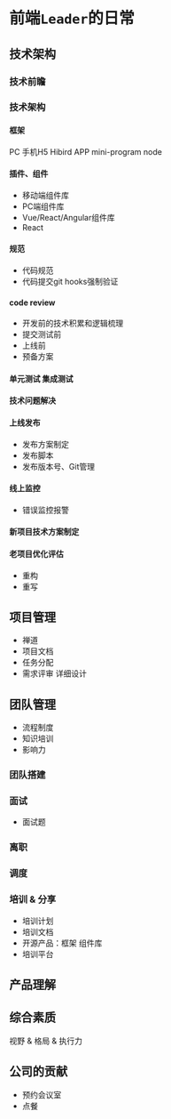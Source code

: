 # 前端`Leader`的日常

<!-- # 架构师知识图谱 -->
<!-- 架构的目标：安全性(Secure)；可升级性(Scalable)；可定制化(Customizable)；可扩展性(Extensible)；可维护性(Maintainable) -->

## 技术架构

### 技术前瞻

### 技术架构
#### 框架

PC 手机H5 Hibird APP mini-program node

#### 插件、组件

- 移动端组件库
- PC端组件库
- Vue/React/Angular组件库
- React

#### 规范
- 代码规范
- 代码提交git hooks强制验证

#### code review
- 开发前的技术积累和逻辑梳理
- 提交测试前
- 上线前
- 预备方案

#### 单元测试 集成测试

#### 技术问题解决

#### 上线发布
- 发布方案制定
- 发布脚本
- 发布版本号、Git管理

#### 线上监控
- 错误监控报警

#### 新项目技术方案制定

#### 老项目优化评估
- 重构
- 重写

## 项目管理
- 禅道
- 项目文档
- 任务分配
- 需求评审 详细设计

## 团队管理
- 流程制度
- 知识培训
- 影响力

### 团队搭建
### 面试
- 面试题
### 离职
### 调度
### 培训 & 分享
- 培训计划
- 培训文档
- 开源产品：框架 组件库
- 培训平台

## 产品理解

## 综合素质
视野 & 格局 & 执行力

## 公司的贡献
- 预约会议室
- 点餐